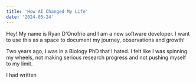 ```yaml
---
title: 'How AI Changed My Life'
date: '2024-05-24'
---
```


Hey! My name is Ryan D'Onofrio and I am a new software developer. I want to use this as a space to document my journey, observations and growth! 


Two years ago, I was in a Biology PhD that I hated. I felt like I was spinning my wheels, not making serious research progress and not pushing myself to my limit.

I had written  